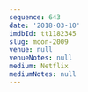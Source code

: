 ```yaml
---
sequence: 643
date: '2018-03-10'
imdbId: tt1182345
slug: moon-2009
venue: null
venueNotes: null
medium: Netflix
mediumNotes: null
---
```


